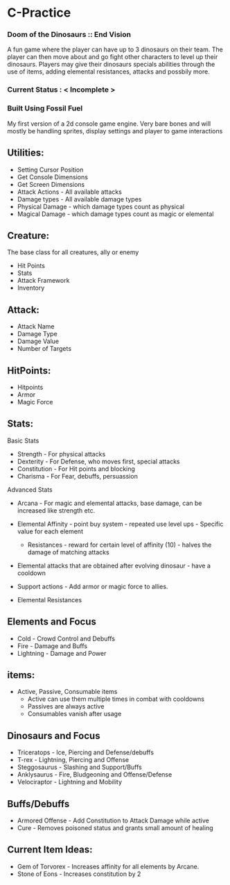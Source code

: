 # C-Practice

### Doom of the Dinosaurs :: End Vision
A fun game where the player can have up to 3 dinosaurs on their team. The player can then move about and go fight other characters to level up their dinosaurs.
Players may give their dinosaurs specials abilities through the use of items, adding elemental resistances, attacks and possbily more.

### Current Status : < Incomplete >

### Built Using Fossil Fuel
My first version of a 2d console game engine. Very bare bones and will mostly be handling sprites, display settings and player to game interactions

## Utilities:
- Setting Cursor Position
- Get Console Dimensions
- Get Screen Dimensions
- Attack Actions - All available attacks
- Damage types - All available damage types
- Physical Damage - which damage types count as physical
- Magical Damage - which damage types count as magic or elemental

## Creature:
The base class for all creatures, ally or enemy
- Hit Points
- Stats
- Attack Framework
- Inventory

## Attack:
- Attack Name
- Damage Type
- Damage Value
- Number of Targets

## HitPoints:
- Hitpoints
- Armor
- Magic Force

## Stats:
Basic Stats
- Strength - For physical attacks
- Dexterity - For Defense, who moves first, special attacks
- Constitution - For Hit points and blocking
- Charisma - For Fear, debuffs, persuassion

Advanced Stats
- Arcana - For magic and elemental attacks, base damage, can be increased like strength etc.

- Elemental Affinity - point buy system - repeated use level ups - Specific value for each element
  - Resistances - reward for certain level of affinity (10) - halves the damage of matching attacks
  
- Elemental attacks that are obtained after evolving dinosaur - have a cooldown
- Support actions - Add armor or magic force to allies.
- Elemental Resistances

## Elements and Focus
- Cold - Crowd Control and Debuffs
- Fire - Damage and Buffs
- Lightning - Damage and Power


## items:
- Active, Passive, Consumable items
  - Active can use them multiple times in combat with cooldowns
  - Passives are always active
  - Consumables vanish after usage

## Dinosaurs and Focus
- Triceratops   - Ice, Piercing and Defense/debuffs
- T-rex         - Lightning, Piercing and Offense 
- Steggosaurus  - Slashing and Support/Buffs
- Anklysaurus   - Fire, Bludgeoning and Offense/Defense
- Velociraptor  - Lightning and Mobility

## Buffs/Debuffs
- Armored Offense - Add Constitution to Attack Damage while active
- Cure - Removes poisoned status and grants small amount of healing

## Current Item Ideas:
- Gem of Torvorex - Increases affinity for all elements by Arcane.
- Stone of Eons - Increases constitution by 2
